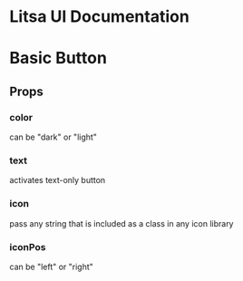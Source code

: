 # Litsa UI Documentation

# Basic Button

## Props
### color
can be "dark" or "light"

### text
activates text-only button

### icon
pass any string that is included as a class in any icon library

### iconPos
can be "left" or "right"
